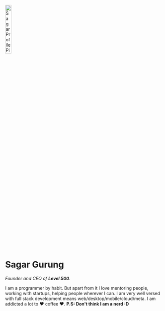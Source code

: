 

<img
            src="https://media-exp1.licdn.com/dms/image/C5603AQG5oQUjjSZe7A/profile-displayphoto-shrink_200_200/0/1612848335187?e=1648684800&v=beta&t=wEvIdpMb8C_UALQG3Y5gDdv8u0XbdfroJUnQpzCzSys"
            height="20%"
            width="20%"
            alt="Sagar Profile Picture"
          />
<h1>Sagar Gurung</h1>
          <p>
            <em>Founder and CEO of <strong>Level 500</strong>.</em>
          </p>
          <p>
            I am a programmer by habit. But apart from it I love mentoring
            people, working with startups, helping people wherever I can. I am
            very well versed with full stack development means
            web/desktop/mobile/cloud/meta. I am addicted a lot to ❤ coffee ❤.
            <strong>P.S: Don't think I am a nerd :D</strong>
          </p>
          
<!--          [- 👋 Hi, I’m @Calyfs0, currently upskilling myself on DSA, LLD, HLD on MERN Stack from Scaler Academy.
- 👀 I’m interested in working on real world problems that can make people happy.
- 🌱 I’ve  7+ years of experience working on Windows form development using C#/VB with SQL as backend. I have also experience in making API using Asp.Net Web API with C# and SQL.
- 💞️ Currently pursuing DSA course from Scaler Academy.
- 📫 How to reach me : bitxsugar@gmail.com](url)-->




<!---
Calyfs0/Calyfs0 is a ✨ special ✨ repository because its `README.md` (this file) appears on your GitHub profile.
You can click the Preview link to take a look at your changes.
--->
